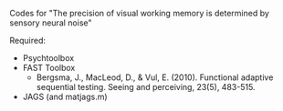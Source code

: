 
Codes for "The precision of visual working memory is determined by sensory neural noise"

Required:
- Psychtoolbox
- FAST Toolbox
  - Bergsma, J., MacLeod, D., & Vul, E. (2010). Functional adaptive sequential testing. Seeing and perceiving, 23(5), 483-515.
- JAGS (and matjags.m)
